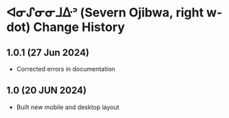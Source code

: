 ᐊᓂᔑᓂᓂᒧᐏᐣ (Severn Ojibwa, right w-dot) Change History
====================
1.0.1 (27 Jun 2024)
----------------
* Corrected errors in documentation

1.0 (20 JUN 2024)
----------------
* Built new mobile and desktop layout
